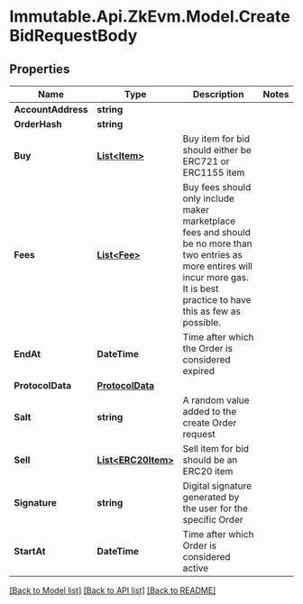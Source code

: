 # Immutable.Api.ZkEvm.Model.CreateBidRequestBody

## Properties

Name | Type | Description | Notes
------------ | ------------- | ------------- | -------------
**AccountAddress** | **string** |  | 
**OrderHash** | **string** |  | 
**Buy** | [**List&lt;Item&gt;**](Item.md) | Buy item for bid should either be ERC721 or ERC1155 item | 
**Fees** | [**List&lt;Fee&gt;**](Fee.md) | Buy fees should only include maker marketplace fees and should be no more than two entries as more entires will incur more gas. It is best practice to have this as few as possible. | 
**EndAt** | **DateTime** | Time after which the Order is considered expired | 
**ProtocolData** | [**ProtocolData**](ProtocolData.md) |  | 
**Salt** | **string** | A random value added to the create Order request | 
**Sell** | [**List&lt;ERC20Item&gt;**](ERC20Item.md) | Sell item for bid should be an ERC20 item | 
**Signature** | **string** | Digital signature generated by the user for the specific Order | 
**StartAt** | **DateTime** | Time after which Order is considered active | 

[[Back to Model list]](../README.md#documentation-for-models) [[Back to API list]](../README.md#documentation-for-api-endpoints) [[Back to README]](../README.md)

